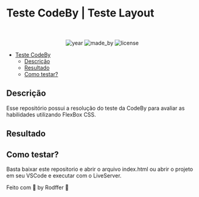 # Teste CodeBy | Teste Layout

<p align="center">
  <br>
  <br>
  <img alt="year" src="https://img.shields.io/badge/year-2020-blueviolet">
  <img alt="made_by" src="https://img.shields.io/badge/made%20by-Rodffer-blueviolet">
  <img alt="license" src="https://img.shields.io/badge/licence-MIT-blueviolet">
</p>

- [Teste CodeBy](#teste-codeby)
  - [Descrição](#descrição)
  - [Resultado](#resultado)
  - [Como testar?](#como-testar)

## Descrição
Esse repositório possui a resolução do teste da CodeBy para avaliar as habilidades utilizando FlexBox CSS.

## Resultado

## Como testar?
Basta baixar este repositorio e abrir o arquivo index.html ou abrir o projeto em seu VSCode e executar com o LiveServer.

<p>Feito com <g-emoji class="g-emoji" alias="purple_heart" fallback-src="https://github.githubassets.com/images/icons/emoji/unicode/1f49c.png">💜</g-emoji> by Rodffer <g-emoji class="g-emoji" alias="wave" fallback-src="https://github.githubassets.com/images/icons/emoji/unicode/1f44b.png">👋</g-emoji></p>